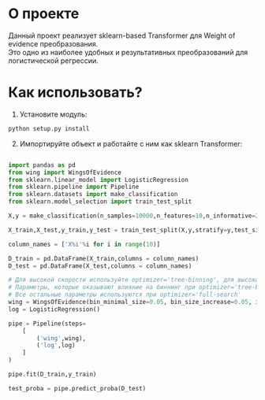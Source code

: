 # О проекте
Данный проект реализует sklearn-based Transformer для Weight of evidence преобразования.  
Это одно из наиболее удобных и результативных преобразований для логистической регрессии.

# Как использовать?

1. Установите модуль:
```bash
python setup.py install
```
2. Импортируйте объект и работайте с ним как sklearn Transformer:
```python

import pandas as pd
from wing import WingsOfEvidence
from sklearn.linear_model import LogisticRegression
from sklearn.pipeline import Pipeline
from sklearn.datasets import make_classification
from sklearn.model_selection import train_test_split

X,y = make_classification(n_samples=10000,n_features=10,n_informative=2,random_state=42)

X_train,X_test,y_train,y_test = train_test_split(X,y,stratify=y,test_size=0.3,random_state=42)

column_names = ['X%i'%i for i in range(10)]

D_train = pd.DataFrame(X_train,columns = column_names)
D_test = pd.DataFrame(X_test,columns = column_names)

# Для высокой скорости используйте optimizer='tree-binning', для высокого качества используйте optimizer='full-search'
# Параметры, которые оказывают влияние на биннинг при optimizer='tree-binning' обозначены ниже
# Все остальные параметры используются при optimizer='full-search'
wing = WingsOfEvidence(bin_minimal_size=0.05, bin_size_increase=0.05, is_monotone=False)
log = LogisticRegression()

pipe = Pipeline(steps=
    [
        ('wing',wing),
        ('log',log)
    ]
)

pipe.fit(D_train,y_train)

test_proba = pipe.predict_proba(D_test)


```
